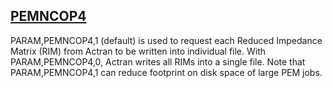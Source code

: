 ## [PEMNCOP4](https://help.hexagonmi.com/bundle/MSC_Nastran_2022.4/page/Nastran_Combined_Book/qrg/parameters/TOC.PEMNCOP4.xhtml)

PARAM,PEMNCOP4,1 (default) is used to request each Reduced Impedance Matrix (RIM) from Actran to be written into individual file. With PARAM,PEMNCOP4,0, Actran writes all RIMs into a single file. Note that PARAM,PEMNCOP4,1 can reduce footprint on disk space of large PEM jobs.


